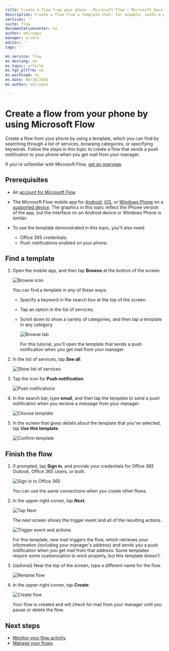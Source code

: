 ```yaml
---
title: Create a flow from your phone - Microsoft Flow | Microsoft Docs
description: Create a flow from a template that, for example, sends a push notification when you receive mail from an address that you specify
services: ''
suite: flow
documentationcenter: na
author: adiregev
manager: erikre
editor: ''
tags: ''

ms.service: flow
ms.devlang: na
ms.topic: article
ms.tgt_pltfrm: na
ms.workload: na
ms.date: 09/18/2016
ms.author: adiregev

---
```

# Create a flow from your phone by using Microsoft Flow
Create a flow from your phone by using a template, which you can find by searching through a list of services, browsing categories, or specifying keywords. Follow the steps in this topic to create a flow that sends a push notification to your phone when you get mail from your manager.

If you're unfamiliar with Microsoft Flow, [get an overview](getting-started.md).

## Prerequisites
* An [account for Microsoft Flow](sign-up-sign-in.md).
* The Microsoft Flow mobile app for [Android](https://aka.ms/flowmobiledocsandroid), [iOS](https://aka.ms/flowmobiledocsios), or [Windows Phone](https://aka.ms/flowmobilewindows) on a [supported device](getting-started.md#use-the-mobile-app). The graphics in this topic reflect the iPhone version of the app, but the interface on an Android device or Windows Phone is similar.
* To use the template demonstrated in this topic, you'll also need:
  
  * Office 365 credentials.
  * Push notifications enabled on your phone.

## Find a template
1. Open the mobile app, and then tap **Browse** at the bottom of the screen.
   
    ![Browse icon](./media/mobile-create-flow/browse-icon.png)
   
    You can find a template in any of these ways:
   
   * Specify a keyword in the search box at the top of the screen.
   * Tap an option in the list of services.
   * Scroll down to show a variety of categories, and then tap a template in any category.
     
       ![Browse tab](./media/mobile-create-flow/browse-tab.png)
     
     For this tutorial, you'll open the template that sends a push notification when you get mail from your manager.
2. In the list of services, tap **See all**.
   
    ![Show list of services](./media/mobile-create-flow/list-services.png)
3. Tap the icon for **Push notification**.
   
    ![Push notifications](./media/mobile-create-flow/push-notifications.png)
4. In the search bar, type **email**, and then tap the template to send a push notification when you receive a message from your manager.
   
    ![Choose template](./media/mobile-create-flow/choose-template.png)
5. In the screen that gives details about the template that you've selected, tap **Use this template**.
   
    ![Confirm template](./media/mobile-create-flow/confirm-template.png)

## Finish the flow
1. If prompted, tap **Sign in**, and provide your credentials for Office 365 Outlook, Office 365 Users, or both.
   
    ![Sign in to Office 365](./media/mobile-create-flow/office-signin.png)
   
    You can use the same connections when you create other flows.
2. In the upper-right corner, tap **Next**.
   
    ![Tap Next](./media/mobile-create-flow/next.png)
   
    The next screen shows the trigger event and all of the resulting actions.
   
    ![Trigger event and actions](./media/mobile-create-flow/flow-structure.png)
   
    For this template, new mail triggers the flow, which retrieves your information (including your manager's address) and sends you a push notification when you get mail from that address. Some templates require some customization to work properly, but this template doesn't.
3. (optional) Near the top of the screen, type a different name for the flow.
   
    ![Rename flow](./media/mobile-create-flow/rename-flow.png)
4. In the upper-right corner, tap **Create**.
   
    ![Create flow](./media/mobile-create-flow/create-flow.png)
   
    Your flow is created and will check for mail from your manager until you pause or delete the flow.

## Next steps
* [Monitor your flow activity](mobile-monitor-activity.md).
* [Manage your flows](mobile-manage-flows.md).

